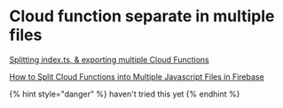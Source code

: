 # Cloud function separate in multiple files

[Splitting index.ts, & exporting multiple Cloud Functions](https://youtu.be/CLjMGTV8vKo)

[How to Split Cloud Functions into Multiple Javascript Files in Firebase](https://bigcodenerd.org/split-cloud-functions-firebase/)

{% hint style="danger" %}
haven't tried this yet
{% endhint %}

